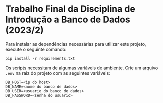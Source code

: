 # Trabalho Final da Disciplina de Introdução a Banco de Dados (2023/2)

Para instalar as dependências necessárias para utilizar este projeto, execute o seguinte comando:
```
pip install -r requirements.txt
```

Os scripts necessitam de algumas variáveis de ambiente. Crie um arquivo `.env` na raiz do projeto com as seguintes variáveis:
```
DB_HOST=<ip do host>
DB_NAME=<nome do banco de dados>
DB_USER=<usuario do banco de dados>
DB_PASSWORD=<senha do usuario>
```